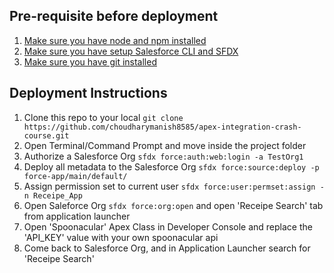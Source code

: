 
## Pre-requisite before deployment
1. [Make sure you have node and npm installed](https://docs.npmjs.com/downloading-and-installing-node-js-and-npm)
2. [Make sure you have setup Salesforce CLI and SFDX](https://developer.salesforce.com/docs/atlas.en-us.sfdx_setup.meta/sfdx_setup/sfdx_setup_install_cli.htm)
3. [Make sure you have git installed](https://git-scm.com/book/en/v2/Getting-Started-Installing-Git)

## Deployment Instructions
1. Clone this repo to your local `git clone https://github.com/choudharymanish8585/apex-integration-crash-course.git`
2. Open Terminal/Command Prompt and move inside the project folder 
3. Authorize a Salesforce Org `sfdx force:auth:web:login -a TestOrg1`
4. Deploy all metadata to the Salesforce Org `sfdx force:source:deploy -p force-app/main/default/`
5. Assign permission set to current user `sfdx force:user:permset:assign -n Receipe_App`
6. Open Saleforce Org `sfdx force:org:open` and open 'Receipe Search' tab from application launcher
7. Open 'Spoonacular' Apex Class in Developer Console and replace the 'API_KEY' value with your own spoonacular api
8. Come back to Salesforce Org, and in Application Launcher search for 'Receipe Search'



